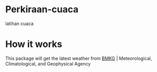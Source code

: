 # Perkiraan-cuaca
latihan cuaca 

# How it works
This package will get the latest weather from [BMKG](https://bmkg.go.id) | Meteorological, Climatological, and Geophysical Agency
